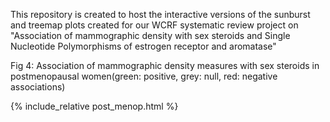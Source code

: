 This repository is created to host the interactive versions of the sunburst and treemap plots created for our WCRF systematic review project on "Association of mammographic density with sex steroids and Single Nucleotide Polymorphisms of estrogen receptor and aromatase"  

Fig 4: Association of mammographic density measures with sex steroids in postmenopausal women(green: positive, grey: null, red: negative associations)

{% include_relative post_menop.html %}
